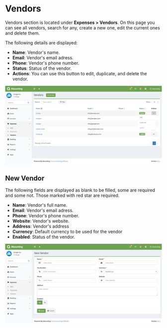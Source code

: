 Vendors
=======

Vendors section is located under **Expenses > Vendors**. On this page you can see all vendors, search for any, create a new one, edit the current ones and delete them.

The following details are displayed:

- **Name**: Vendor's name.
- **Email**: Vendor's email adress.
- **Phone**: Vendor's phone number.
- **Status**: Status of the vendor.
- **Actions**: You can use this button to edit, duplicate, and delete the vendor.

![vendors list](_images/vendors_list.png)

## New Vendor

The following fields are displayed as blank to be filled, some are required and some not. Those marked with red star are required.

- **Name**: Vendor's full name.
- **Email**: Vendor's email adress.
- **Phone**: Vendor's phone number.
- **Website**: Vendor's website.
- **Address**: Vendor's address
- **Currency**: Default currency to be used for the vendor
- **Enabled**: Status of the vendor.

![vendor form](_images/vendors_form.png)
